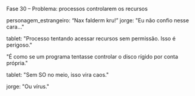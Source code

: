 Fase 30 – Problema: processos controlarem os recursos

personagem_estrangeiro: “Nax falderm kru!”
jorge: "Eu não confio nesse cara..."

tablet: "Processo tentando acessar recursos sem permissão. Isso é perigoso."

"É como se um programa tentasse controlar o disco rígido por conta própria."

tablet: "Sem SO no meio, isso vira caos."

jorge: "Ou vírus."
